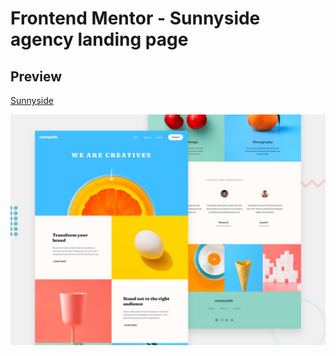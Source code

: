 # Frontend Mentor - Sunnyside agency landing page


## Preview

[Sunnyside](https://happy-khorana-b4b092.netlify.app/)

![Design preview for the Sunnyside agency landing page coding challenge](./design/desktop-preview.jpg)



